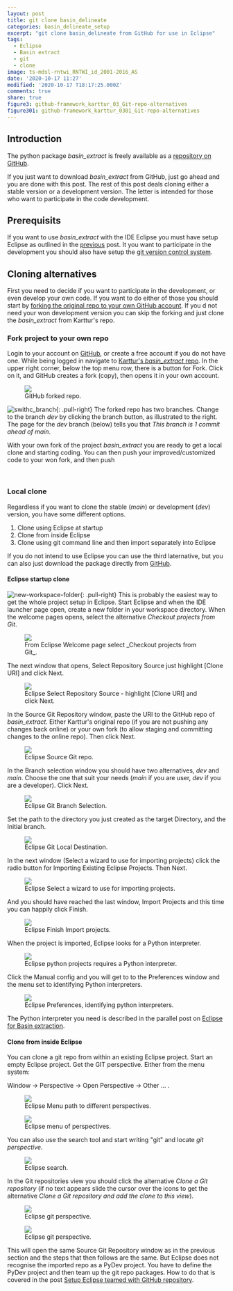 ```yaml
---
layout: post
title: git clone basin_delineate
categories: basin_delineate_setup
excerpt: "git clone basin_delineate from GitHub for use in Eclipse"
tags:
  - Eclipse
  - Basin extract
  - git
  - clone
image: ts-mdsl-rntwi_RNTWI_id_2001-2016_AS
date: '2020-10-17 11:27'
modified: '2020-10-17 T18:17:25.000Z'
comments: true
share: true
figure3: github-framework_karttur_03_Git-repo-alternatives
figure301: github-framework_karttur_0301_Git-repo-alternatives
---
```


## Introduction

The python package _basin_extract_ is freely available as a [repository on GitHub](https://github.com/karttur/basin_extract/).

If you just want to download _basin_extract_ from GitHub, just go ahead and you are done with this post. The rest of this post deals cloning either a stable version or a development version. The letter is intended for those who want to participate in the code development.

## Prerequisits

If you want to use _basin_extract_ with the IDE <span class='app'>Eclipse</span> you must have setup <span class='app'>Eclipse</span> as outlined in the [previous](../basin-delineate-eclipse-setup) post. It you want to participate in the development you should also have setup the [git version control system](https://karttur.github.io/git-vcs/).

## Cloning alternatives

First you need to decide if you want to participate in the development, or even develop your own code. If you want to do either of those you should start by [forking the original repo to your own GitHub account](https://karttur.github.io/git-vcs/git/git-forks/). If you d not need your won development version you can skip the forking and just clone the _basin_extract_ from Karttur's repo.

### Fork project to your own repo

Login to your account on [GitHub](https://github.com/), or create a free account if you do not have one. While being logged in navigate to [Karttur's _basin_extract_ repo](https://github.com/karttur/basin_extract). In the upper right corner, below the top menu row, there is a button for <span class='textbox'>Fork</span>. Click on it, and GitHub creates a fork (copy), then opens it in your own account.

<figure>
<img src="../../images/github_fork_stulturum_basin_extract.png">
<figcaption> GitHub forked repo.
</figcaption>
</figure>

![swithc_branch](../../images/github-switch-branch.png){: .pull-right}
The forked repo has two branches. Change to the branch _dev_ by clicking the branch button, as illustrated to the right. The page for the _dev_ branch (below) tells you that _This branch is 1 commit ahead of main._

With your own fork of the project _basin_extract_ you are ready to get a local clone and starting coding. You can then push your improved/customized code to your won fork, and then push

<br />

### Local clone

Regardless if you want to clone the stable (_main_) or development (_dev_) version, you have some different options.

1. Clone using <span class='app'>Eclipse</span> at startup
2. Clone from inside <span class='app'>Eclipse</span>
3. Clone using git command line and then import separately into <span class='app'>Eclipse</span>

If you do not intend to use <span class='app'>Eclipse</span> you can use the third laternative, but you can also just download the package directly from [GitHub](https://github.com/karttur/basin_extract/).

#### Eclipse startup clone

![new-workspace-folder](../../images/eclispe_create_new_folder_in_workspace.png){: .pull-right}
This is probably the easiest way to get the whole project setup in <span class='app'>Eclipse</span>. Start <span class='app'>Eclipse</span> and when the IDE launcher page open, create a new folder in your workspace directory. When the welcome pages opens, select the alternative _Checkout projects from Git_.

<figure>
<img src="../../images/eclipse_welcome_select_git.png">
<figcaption> From Eclipse Welcome page select _Checkout projects from Git_.
</figcaption>
</figure>

The next window that opens, <span class='window'>Select Repository Source</span> just highlight [Clone URI] and click <span class='button'>Next</span>.

<figure>
<img src="../../images/eclipse_select_repo_source.png">
<figcaption> Eclipse Select Repository Source - highlight [Clone URI] and click Next.
</figcaption>
</figure>

In the <span class='window'>Source Git Repository</span> window, paste the URI to the GitHub repo of _basin_extract_. Either Karttur's original repo (if you are not pushing any changes back online) or your own fork (to allow staging and committing changes to the online repo). Then click <span class='button'>Next</span>.

<figure>
<img src="../../images/eclipse_source_git_repo.png">
<figcaption> Eclipse Source Git repo.
</figcaption>
</figure>

In the Branch selection window you should have two alternatives, _dev_ and _main_. Choose the one that suit your needs (_main_ if you are user, _dev_ if you are a developer). Click <span class='button'>Next</span>.

<figure>
<img src="../../images/eclipse_git_branch_selection.png">
<figcaption> Eclipse Git Branch Selection.
</figcaption>
</figure>

Set the path to the directory you just created as the target <span class='textbox'>Directory</span>, and the <span class='textbox'>Initial branch</span>.

<figure>
<img src="../../images/eclipse_git_clone_local-dir.png">
<figcaption> Eclipse Git Local Destination.
</figcaption>
</figure>

In the next window (<span class='window'>Select a wizard to use for importing projects</span>) click the radio button for Importing Existing Eclipse Projects. Then <span class='button'>Next</span>.

<figure>
<img src="../../images/eclipse_select_import_wizard.png">
<figcaption> Eclipse Select a wizard to use for importing projects.
</figcaption>
</figure>

And you should have reached the last window, <span class='window'>Import Projects</span> and this time you can happily click <span class='button'>Finish</span>.

<figure>
<img src="../../images/eclipse_import_project_finish.png">
<figcaption> Eclipse Finish Import projects.
</figcaption>
</figure>

When the project is imported, <span class='app'>Eclipse</span> looks for a Python interpreter.

<figure>
<img src="../../images/eclipse_python_interpreter_missing.png">
<figcaption> Eclipse python projects requires a Python interpreter.
</figcaption>
</figure>

Click the <span class='button'>Manual config</span> and you will get to to the Preferences window and the menu set to identifying Python interpreters.

<figure>
<img src="../../images/eclipse_python_interpreter.png">
<figcaption> Eclipse Preferences, identifying python interpreters.
</figcaption>
</figure>

The Python interpreter you need is described in the parallel post on [Eclipse for Basin extraction](../basin-delineate-seclipse-setup/).

#### Clone from inside Eclipse

You can clone a git repo from within an existing <span class='app'>Eclipse</span> project. Start an empty <span class='app'>Eclipse</span> project. Get the GIT perspective. Either from the menu system:

<span class='menu'>Window -> Perspective -> Open Perspective -> Other ... </span>.

<figure>
<img src="../../images/eclipse_window_perspecive_other.png">
<figcaption> Eclipse Menu path to different perspectives.
</figcaption>
</figure>

<figure>
<img src="../../images/eclipse_perspectives_other.png">
<figcaption> Eclipse menu of perspectives.
</figcaption>
</figure>

You can also use the search tool and start writing "git" and locate _git perspective_.

<figure>
<img src="../../images/eclipse_search_git.png">
<figcaption> Eclipse search.
</figcaption>
</figure>

In the <span class='tab'>Git repositories</span> view you should click the alternative _Clone a Git repository_ (if no text appears slide the cursor over the icons to get the alternative _Clone a Git repository and add the clone to this view_).

<figure>
<img src="../../images/github-framework_karttur_03_Git-repo-alternatives.jpg">
<figcaption> Eclipse git perspective.
</figcaption>
</figure>

<figure>
<img src="../../images/github-framework_karttur_0301_Git-repo-alternatives.jpg">
<figcaption> Eclipse git perspective.
</figcaption>
</figure>

This will open the same <span class='window'>Source Git Repository</span> window as in the previous section and the steps that then follows are the same. But <span class='app'>Eclipse</span> does not recognise the imported repo as a PyDev project. You have to define the PyDev project and then team up the git repo packages. How to do that is covered in the post [Setup Eclipse teamed with GitHub repository](https://karttur.github.io/geoimagine/develop/develop-github-eclipse/).
